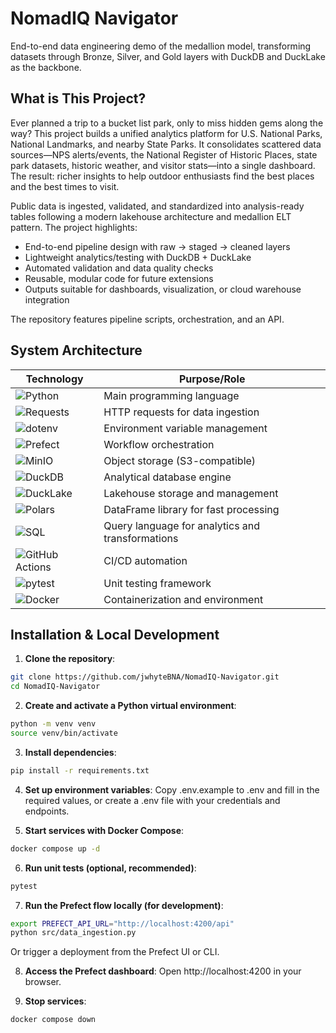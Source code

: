 # NomadIQ Navigator
End-to-end data engineering demo of the medallion model, transforming datasets through Bronze, Silver, and Gold layers with DuckDB and DuckLake as the backbone.

## What is This Project?
Ever planned a trip to a bucket list park, only to miss hidden gems along the way? This project builds a unified analytics platform for U.S. National Parks, National Landmarks, and nearby State Parks. It consolidates scattered data sources—NPS alerts/events, the National Register of Historic Places, state park datasets, historic weather, and visitor stats—into a single dashboard. The result: richer insights to help outdoor enthusiasts find the best places and the best times to visit.

Public data is ingested, validated, and standardized into analysis-ready tables following a modern lakehouse architecture and medallion ELT pattern. The project highlights:

- End-to-end pipeline design with raw → staged → cleaned layers  
- Lightweight analytics/testing with DuckDB + DuckLake  
- Automated validation and data quality checks  
- Reusable, modular code for future extensions  
- Outputs suitable for dashboards, visualization, or cloud warehouse integration  

The repository features pipeline scripts, orchestration, and an API. 

## System Architecture

|Technology | Purpose/Role |
|-------------|--------------|
| ![Python](https://img.shields.io/badge/Python-3776AB?style=for-the-badge&logo=python&logoColor=white)| Main programming language|
| ![Requests](https://img.shields.io/badge/Requests-34495E?style=for-the-badge)| HTTP requests for data ingestion|
| ![dotenv](https://img.shields.io/badge/dotenv-F1C40F?style=for-the-badge)| Environment variable management|
| ![Prefect](https://img.shields.io/badge/Prefect-212121?style=for-the-badge&logo=prefect&logoColor=white)| Workflow orchestration|
| ![MinIO](https://img.shields.io/badge/MinIO-E67E22?style=for-the-badge&logo=minio&logoColor=white)| Object storage (S3-compatible)|
| ![DuckDB](https://img.shields.io/badge/DuckDB-FF5733?style=for-the-badge)| Analytical database engine|
| ![DuckLake](https://img.shields.io/badge/DuckLake-00BFFF?style=for-the-badge)| Lakehouse storage and management|
| ![Polars](https://img.shields.io/badge/Polars-8E44AD?style=for-the-badge)| DataFrame library for fast processing |
| ![SQL](https://img.shields.io/badge/SQL-E74C3C?style=for-the-badge&logo=postgresql&logoColor=white) | Query language for analytics and transformations |
| ![GitHub Actions](https://img.shields.io/badge/GitHub%20Actions-2088FF?style=for-the-badge&logo=githubactions&logoColor=white)| CI/CD automation|
| ![pytest](https://img.shields.io/badge/pytest-27AE60?style=for-the-badge)| Unit testing framework|
| ![Docker](https://img.shields.io/badge/Docker-2496ED?style=for-the-badge&logo=docker&logoColor=white)| Containerization and environment|


## Installation & Local Development
1. **Clone the repository**:
``` bash
git clone https://github.com/jwhyteBNA/NomadIQ-Navigator.git
cd NomadIQ-Navigator
```

2. **Create and activate a Python virtual environment**:
``` bash
python -m venv venv
source venv/bin/activate
```

3. **Install dependencies**:
``` bash
pip install -r requirements.txt
```

4. **Set up environment variables**:
Copy .env.example to .env and fill in the required values, or create a .env file with your credentials and endpoints.

5. **Start services with Docker Compose**:
``` bash
docker compose up -d
```

6. **Run unit tests (optional, recommended)**:
``` bash
pytest
```

7. **Run the Prefect flow locally (for development)**:
``` bash
export PREFECT_API_URL="http://localhost:4200/api"
python src/data_ingestion.py
```
Or trigger a deployment from the Prefect UI or CLI.

8. **Access the Prefect dashboard**:
Open http://localhost:4200 in your browser.

9. **Stop services**:
``` bash
docker compose down
```
